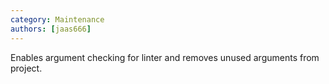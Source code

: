```yaml
---
category: Maintenance
authors: [jaas666]
---
```


Enables argument checking for linter and removes unused arguments from project.
